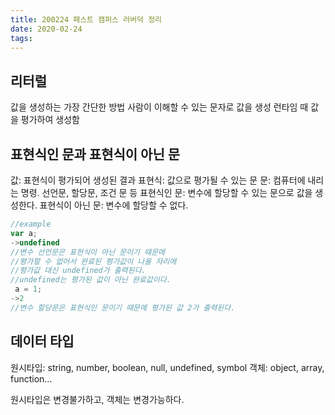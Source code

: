 ```yaml
---
title: 200224 패스트 캠퍼스 러버덕 정리
date: 2020-02-24
tags:
---
```


## 리터럴

값을 생성하는 가장 간단한 방법
사람이 이해할 수 있는 문자로 값을 생성
런타임 때 값을 평가하여 생성함

## 표현식인 문과 표현식이 아닌 문

값: 표현식이 평가되어 생성된 결과
표현식: 값으로 평가될 수 있는 문
문: 컴퓨터에 내리는 명령. 선언문, 할당문, 조건 문 등
표현식인 문: 변수에 할당할 수 있는 문으로 값을 생성한다.
표현식이 아닌 문: 변수에 할당할 수 없다.

```javascript
//example
var a;
->undefined
//변수 선언문은 표현식이 아닌 문이기 때문에
//평가할 수 없어서 완료된 평가값이 나올 자리에
//평가값 대신 undefined가 출력된다.
//undefined는 평가된 값이 아닌 완료값이다.
 a = 1;
->2
//변수 할당문은 표현식인 문이기 때문에 평가된 값 2가 출력된다.
```

## 데이터 타입

원시타입: string, number, boolean, null, undefined, symbol
객체: object, array, function…

원시타입은 변경불가하고, 객체는 변경가능하다.

